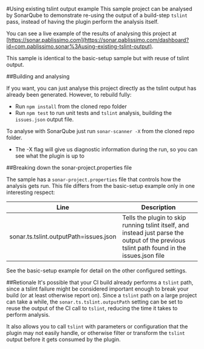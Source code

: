 #Using existing tslint output example
This sample project can be analysed by SonarQube to demonstrate re-using the output of a build-step ```tslint``` pass, instead of having the plugin perform the analysis itself.

You can see a live example of the results of analysing this project at [https://sonar.pablissimo.com](https://sonar.pablissimo.com/dashboard?id=com.pablissimo.sonar%3Ausing-existing-tslint-output).

This sample is identical to the basic-setup sample but with reuse of tslint output.

##Building and analysing

If you want, you can just analyse this project directly as the tslint output has already been generated. However, to rebuild fully:

* Run ```npm install``` from the cloned repo folder
* Run ```npm test``` to run unit tests and ```tslint``` analysis, building the ```issues.json``` output file.

To analyse with SonarQube just run ```sonar-scanner -X``` from the cloned repo folder.

* The -X flag will give us diagnostic information during the run, so you can see what the plugin is up to

##Breaking down the sonar-project.properties file

The sample has a ```sonar-project.properties``` file that controls how the analysis gets run. This file differs from the basic-setup example only in one interesting respect:

<table>
<thead><tr><th>Line</th><th>Description</th></tr></thead>
<tbody>
<tr><td>sonar.ts.tslint.outputPath=issues.json</td><td>Tells the plugin to skip running tslint itself, and instead just parse the output of the previous tslint path found in the issues.json file</td></tr>
</tbody>
</table>

See the basic-setup example for detail on the other configured settings.

##Retionale
It's possible that your CI build already performs a ```tslint``` path, since a tslint failure might be considered important enough to break your build (or at least otherwise report on). Since a ```tslint``` path on a large project can take a while, the ```sonar.ts.tslint.outputPath``` setting can be set to reuse the output of the CI call to ```tslint```, reducing the time it takes to perform analysis.

It also allows you to call ```tslint``` with parameters or configuration that the plugin may not easily handle, or otherwise filter or transform the ```tslint``` output before it gets consumed by the plugin.